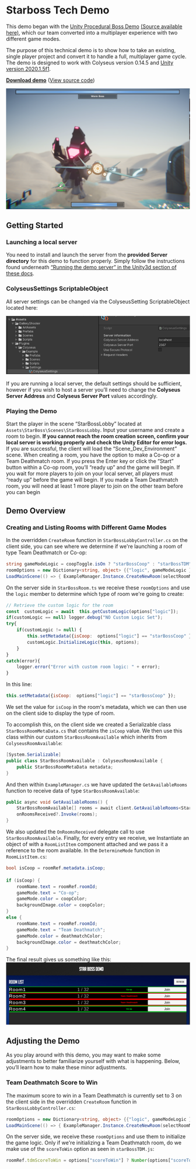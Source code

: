 ﻿# Starboss Tech Demo
This demo began with the [Unity Procedural Boss Demo](https://www.youtube.com/watch?v=LVSmp0zW8pY) [(Source available here)](https://on.unity.com/37K5j1b), which our team converted into a multiplayer experience with two different game modes.

The purpose of this technical demo is to show how to take an existing, single player project and convert it to handle a full, multiplayer game cycle. The demo is designed to work with Colyseus version 0.14.5 and [Unity version 2020.1.5f1](https://unity3d.com/unity/qa/lts-releases).

**[Download demo](https://github.com/colyseus/unity-demo-shooting-gallery/archive/master.zip)** ([View source code](https://github.com/colyseus/unity-demo-shooting-gallery/))

![Screenshot](screenshot.PNG)

## Getting Started

### Launching a local server

You need to install and launch the server from the **provided Server directory** for this demo to function properly. Simply follow the instructions found underneath [“Running the demo server” in the Unity3d section of these docs](/getting-started/unity3d-client/#running-the-demo-server).

### ColyseusSettings ScriptableObject

All server settings can be changed via the ColyseusSetting ScriptableObject located here:

![ScriptableObject](../common-images/scriptable-object.png)

If you are running a local server, the default settings should be sufficient, however if you wish to host a server you’ll need to change the **Colyseus Server Address** and **Colyseus Server Port** values accordingly.

### Playing the Demo

Start the player in the scene “StarBossLobby” located at `Assets\StarBoss\Scenes\StarBossLobby`. Input your username and create a room to begin. **If you cannot reach the room creation screen, confirm your local server is working properly and check the Unity Editor for error logs.** If you are successful, the client will load the “Scene_Dev_Environment” scene. When creating a room, you have the option to make a Co-op or a Team Deathmatch room. If you press the Enter key or click the “Start” button within a Co-op room, you’ll “ready up” and the game will begin. If you wait for more players to join on your local server, all players must “ready up” before the game will begin. If you made a Team Deathmatch room, you will need at least 1 more player to join on the other team before you can begin

## Demo Overview

### Creating and Listing Rooms with Different Game Modes
In the overridden `CreateRoom` function in `StarBossLobbyController.cs` on the client side, you can see where we determine if we're launching a room of type Team Deathmatch or Co-op:
```csharp
string gameModeLogic = coopToggle.isOn ? "starBossCoop" : "starBossTDM";
roomOptions = new Dictionary<string, object> {{"logic", gameModeLogic }, { "scoreToWin", 3 } };
LoadMainScene(() => { ExampleManager.Instance.CreateNewRoom(selectRoomMenu.RoomCreationName, roomOptions);
```
On the server side in `StarBossRoom.ts` we receive these `roomOptions` and use the `logic` member to determine which type of room we're going to create:
```javascript
// Retrieve the custom logic for the room
const  customLogic = await  this.getCustomLogic(options["logic"]);
if(customLogic == null) logger.debug("NO Custom Logic Set");
try{
	if(customLogic != null) {
		this.setMetadata({isCoop:  options["logic"] == "starBossCoop" });
		customLogic.InitializeLogic(this, options);
	}
}
catch(error){
	logger.error("Error with custom room logic: " + error);
}
```
In this line:
```javascript
this.setMetadata({isCoop:  options["logic"] == "starBossCoop" });
```
We set the value for `isCoop` in the room's metadata, which we can then use on the client side to display the type of room. 

To accomplish this, on the client side we created a Serializable class `StarBossRoomMetaData.cs` that contains the `isCoop` value. We then use this class within our custom `StarBossRoomAvailable` which inherits from `ColyseusRoomAvailable`:
```csharp
[System.Serializable]
public class StarBossRoomAvailable : ColyseusRoomAvailable {
    public StarBossRoomMetaData metadata;
}
```
And then within  `ExampleManager.cs` we have updated the `GetAvailableRooms` function to receive data of type `StarBossRoomAvailable`:
```csharp
public async void GetAvailableRooms() {
    StarBossRoomAvailable[] rooms = await client.GetAvailableRooms<StarBossRoomAvailable>(_roomController.roomName);
    onRoomsReceived?.Invoke(rooms);
}
```
We also updated the `OnRoomsReceived` delegate call to use `StarBossRoomAvailable`. Finally, for every entry we receive, we Instantiate an object of with a `RoomListItem` component attached  and we pass it a reference to the room available. In the `DetermineMode` function in `RoomListItem.cs`:
```csharp
bool isCoop = roomRef.metadata.isCoop;

if (isCoop) {
    roomName.text = roomRef.roomId;
    gameMode.text = "Co-op";
    gameMode.color = coopColor;
    backgroundImage.color = coopColor;
}
else {
    roomName.text = roomRef.roomId;
    gameMode.text = "Team Deathmatch";
    gameMode.color = deathmatchColor;
    backgroundImage.color = deathmatchColor;
}
```
The final result gives us something like this:
![RoomList](room-list.PNG)

## Adjusting the Demo

As you play around with this demo, you may want to make some adjustments to better familiarize yourself with what is happening. Below, you’ll learn how to make these minor adjustments.

### Team Deathmatch Score to Win

The maximum score to win in a Team Deathmatch is currently set to 3 on the client side in the overridden `CreateRoom` function in `StarBossLobbyController.cs`:
```csharp
roomOptions = new Dictionary<string, object> {{"logic", gameModeLogic }, { "scoreToWin", 3 } };
LoadMainScene(() => { ExampleManager.Instance.CreateNewRoom(selectRoomMenu.RoomCreationName, roomOptions);
```

On the server side, we receive these `roomOptions` and use them to initialize the game logic. Only if we're initializing a Team Deathmatch room, do we make use of the `scoreToWin` option as seen in `starBossTDM.js`:
```javascript
roomRef.tdmScoreToWin = options["scoreToWin"] ? Number(options["scoreToWin"]) : 10;
```
